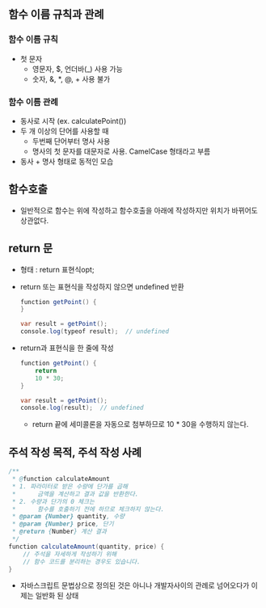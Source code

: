 ## 함수 이름 규칙과 관례

### 함수 이름 규칙

- 첫 문자
    - 영문자, $, 언더바(_) 사용 가능
    - 숫자, &, *, @, + 사용 불가

### 함수 이름 관례

- 동사로 시작 (ex. calculatePoint())
- 두 개 이상의 단어를 사용할 때
    - 두번째 단어부터 명사 사용
    - 명사의 첫 문자를 대문자로 사용. CamelCase 형태라고 부름
- 동사 + 명사 형태로 동적인 모습

## 함수호출

- 일반적으로 함수는 위에 작성하고 함수호출을 아래에 작성하지만 위치가 바뀌어도 상관없다.

## return 문

- 형태 : return 표현식opt;
- return 또는 표현식을 작성하지 않으면 undefined 반환

    ```java
    function getPoint() {
    }

    var result = getPoint();
    console.log(typeof result);  // undefined
    ```

- return과 표현식을 한 줄에 작성

    ```java
    function getPoint() {
    	return
    	10 * 30;
    }

    var result = getPoint();
    console.log(result);  // undefined
    ```

    - return 끝에 세미콜론을 자동으로 첨부하므로 10 * 30을 수행하지 않는다.

## 주석 작성 목적, 주석 작성 사례

```java
/**
 * @function calculateAmount
 * 1. 파라미터로 받은 수량에 단가를 곱해 
 *      금액을 계산하고 결과 값을 반환한다.
 * 2. 수량과 단가의 0 체크는
 *      함수를 호출하기 전에 하므로 체크하지 않는다.
 * @param {Number} quantity, 수량
 * @param {Number} price, 단기
 * @return {Number} 계산 결과
 */
function calculateAmount(quantity, price) {
    // 주석을 자세하게 작성하기 위해
    // 함수 코드를 분리하는 경우도 있습니다.
}
```

- 자바스크립트 문법상으로 정의된 것은 아니나 개발자사이의 관례로 넘어오다가 이제는 일반화 된 상태